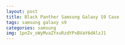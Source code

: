 ```yaml
---
layout: post
title: Black Panther Samsung Galaxy S9 Case
tags: samsung galaxy s9
categories: samsung
img: 1pnZv_oWyMvaZYxuRzdYPxBVaY6dAlzJ1
---
```

